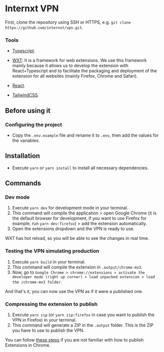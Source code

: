 # Internxt VPN

First, clone the repository using SSH or HTTPS, e.g. `git clone https://github.com/internxt/vpn.git`.

### Tools

- [Typescript](https://www.typescriptlang.org/).

- [WXT](https://wxt.dev/): It is a framework for web extensions. We use this framework mainly because it allows us to develop the extension with React+Typescript and to facilitate the packaging and deployment of the extension for all websites (mainly Firefox, Chrome and Safari).

- [React](https://react.dev/).

- [TailwindCSS](https://tailwindcss.com/).

## Before using it

### Configuring the project

- Copy the `.env.example` file and rename it to `.env`, then add the values for the variables.

## Installation

- Execute `yarn` or `yarn install` to install all necessary dependencies.

## Commands

### Dev mode

1. Execute `yarn dev` for development mode in your terminal.
2. This command will compile the application > open Google Chrome (it is the default browser for development, if you want to use Firefox for example, run `yarn dev:firefox`) > add the extension automatically.
3. Open the extensions dropdown and the VPN is ready to use.

WXT has hot reload, so you will be able to see the changes in real time.

### Testing the VPN simulating production

1. Execute `yarn build` in your terminal.
2. This command will compile the extension in `.output/chrome-mv3`.
3. Now, go to `Google Chrome > chrome://extensions > activate the developer mode (right up corner) > load unpacked extension > load the /chrome-mv3 folder`.

And that's it, you can now use the VPN as if it were a published one.

### Compressing the extension to publish

1. Execute `yarn zip` (or `yarn zip:firefox` in case you want to publish the VPN in Firefox) in your terminal.
2. This command will generate a ZIP in the `.output` folder. This is the ZIP you have to use to publish the VPN.

You can follow [these steps](https://developer.chrome.com/docs/webstore/publish) if you are not familiar with how to publish Extensions in Chrome.
